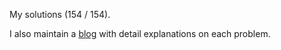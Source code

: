 My solutions (154 / 154).

I also maintain a [blog](http://4dotsleetcode.tumblr.com/) with detail explanations on each problem.

